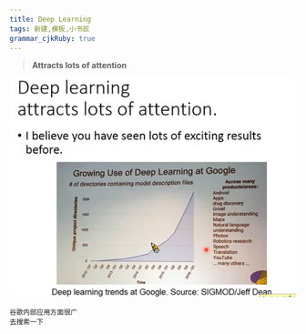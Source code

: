 ```yaml
---
title: Deep Learning
tags: 新建,模板,小书匠
grammar_cjkRuby: true
---
```


>**Attracts lots of attention**

![](./images/1577502850135.png)
```
谷歌内部应用方面很广
去搜索一下
```
